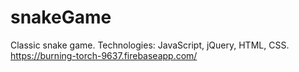 # snakeGame
Classic snake game.
Technologies: JavaScript, jQuery, HTML, CSS.
https://burning-torch-9637.firebaseapp.com/

